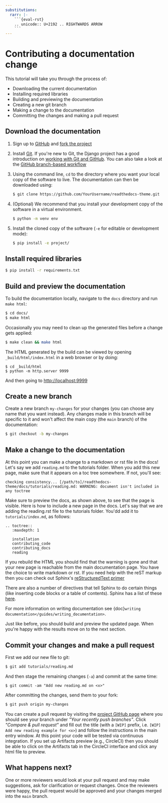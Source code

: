 ```yaml
---
substitutions:
  rarr: |-
    ```{eval-rst}
    .. unicode:: U+2192 .. RIGHTWARDS ARROW
    ```
---
```


# Contributing a documentation change

This tutorial will take you through the process of:

- Downloading the current documentation
- Installing required libraries
- Building and previewing the documentation
- Creating a new git branch
- Making a change to the documentation
- Committing the changes and making a pull request

## Download the documentation

1. Sign up to [GitHub](https://github.com) and [fork the project](https://github.com/rse-ops/readthedocs-theme/fork)

2. Install [Git](https://git-scm.com/downloads). If you're new to Git, the Django project has a good introduction on [working with Git and GitHub](https://docs.djangoproject.com/en/3.0/internals/contributing/writing-code/working-with-git/). You can also take a look at the [GitHub branch-based workflow](https://guides.github.com/introduction/flow/)

3. Using the command line, `cd` to the directory where you want your local copy of the software to live. The documentation can then be downloaded
   using:

   ```bash
   $ git clone https://github.com/YourUsername/readthedocs-theme.git
   ```

4. (Optional) We recommend that you install your development copy of the software
   in a virtual environment.

   ```bash
   $ python -m venv env
   ```

5. Install the cloned copy of the software (`-e` for editable or development mode):

   ```bash
   $ pip install -e project/
   ```

## Install required libraries

```bash
$ pip install -r requirements.txt
```

## Build and preview the documentation

To build the documentation locally, navigate to the `docs` directory and
run `make html`:

```bash
$ cd docs/
$ make html
```

Occasionally you may need to clean up the generated files before a change
gets applied:

```bash
$ make clean && make html
```

The HTML generated by the build can be viewed by opening
`_build/html/index.html` in a web browser or by doing:

```
$ cd _build/html
$ python -m http.server 9999
```

And then going to <http://localhost:9999>

## Create a new branch

Create a new branch `my-changes` for your changes (you can choose any name
that you want instead). Any changes made in this branch will be specific to
it and won't affect the main copy (the `main` branch) of
the documentation:

```bash
$ git checkout -b my-changes
```

## Make a change to the documentation

At this point you can make a change to a markdown or rst file in the docs!
Let's say we add `reading.md` to the tutorials folder.
When you add this new page, make sure that it appears on a toc tree somewhere.
If not, you'll see:

```text
checking consistency... [/path/to]/readthedocs-theme/docs/tutorials/reading.md: WARNING: document isn't included in any toctree
```

Make sure to preview the docs, as shown above, to see that the page is visible.
Here is how to include a new page in the docs. Let's say that we are adding
the reading.rst file to the tutorials folder. You'dd add it to 
`tutorials/index.md`, as follows:

```
.. toctree::
   :maxdepth: 1

   installation
   contributing_code
   contributing_docs
   reading
```

If you rebuild the HTML you should find that the warning is gone and that
your new page is reachable from the main documentation page. You have the choice
to write markdown or rst. If you need help with the reST markup then you can
check out Sphinx's [reStructuredText primer](https://www.sphinx-doc.org/en/master/usage/restructuredtext/basics.html?highlight=re)

There are also a number of directives that tell Sphinx to do certain things
(like inserting code blocks or a table of contents). Sphinx has a list of
these [here](https://www.sphinx-doc.org/en/master/usage/restructuredtext/directives.html).

For more information on writing documentation see
{doc}`writing documentation</guides/writing_documentation>`.

Just like before, you should build and preview the updated page. When you're
happy with the results move on to the next section.

## Commit your changes and make a pull request

First we add our new file to git:

```bash
$ git add tutorials/reading.md
```

And then stage the remaining changes (`-a`) and commit at the same time:

```
$ git commit -am "Add new reading.md on <x>"
```

After committing the changes, send them to your fork:

```bash
$ git push origin my-changes
```

You can create a pull request by visiting the [project GitHub page](https://github.com/rse-ops/readthedocs-theme) where you
should see your branch under *"Your recently push branches"*. Click *"Compare &
pull request"* and fill out the title (with a `[WIP]` prefix, i.e.
`[WIP] Add new reading example for <x>`) and follow the
instructions in the main entry window. At this point your code will be tested via
continuous integration. If you set up Artifacts preview (e.g., CircleCI)
then you should be able to click on the Artifacts tab in the CircleCI interface
and click any html file to preview.

## What happens next?

One or more reviewers would look at your pull request and may make suggestions,
ask for clarification or request changes. Once the reviewers were happy,
the pull request would be approved and your changes merged into the
`main` branch.
